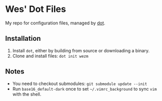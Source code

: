 # Wes' Dot Files

My repo for configuration files, managed by [dot](https://github.com/ubnt-intrepid/dot).

## Installation

1. Install `dot`, either by building from source or downloading a binary.
2. Clone and install files: `dot init wezm`

## Notes

* You need to checkout submodules: `git submodule update --init`
* Run `base16_default-dark` once to set `~/.vimrc_background` to sync `vim` with the shell.
